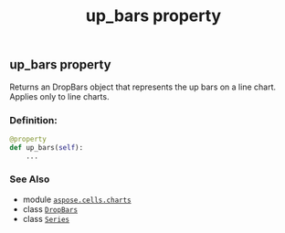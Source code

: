 ﻿---
title: up_bars property
second_title: Aspose.Cells for Python via .NET API References
description: 
type: docs
weight: 490
url: /aspose.cells.charts/series/up_bars/
is_root: false
---

## up_bars property


Returns an DropBars object that represents the up bars on a line chart.
Applies only to line charts.
### Definition:
```python
@property
def up_bars(self):
    ...
```

### See Also
* module [`aspose.cells.charts`](../../)
* class [`DropBars`](/cells/python-net/aspose.cells.charts/dropbars)
* class [`Series`](/cells/python-net/aspose.cells.charts/series)
